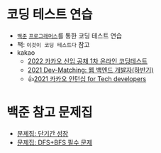 # 코딩 테스트 연습
- [`백준`](https://www.acmicpc.net/) [`프로그래머스`](https://programmers.co.kr/)를 통한 코딩 테스트 연습
- 책: `이것이 코딩 테스트다` 참고
- kakao
  - [2022 카카오 신입 공채 1차 온라인 코딩테스트](https://tech.kakao.com/2022/01/14/2022-kakao-recruitment-round-1/)
  - [2021 Dev-Matching: 웹 백엔드 개발자(하반기)](https://programmers.co.kr/learn/challenges)
  - :thumbsup:[2021 카카오 인턴십 for Tech developers](https://programmers.co.kr/learn/challenges)

# 백준 참고 문제집
- [문제집: 단기간 성장](https://www.acmicpc.net/workbook/view/4349)
- [문제집: DFS+BFS 필수 문제](https://www.acmicpc.net/workbook/view/1983)

